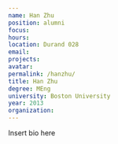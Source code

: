 ```yaml
---
name: Han Zhu
position: alumni
focus:
hours:
location: Durand 028
email:
projects:
avatar: 
permalink: /hanzhu/
title: Han Zhu
degree: MEng
university: Boston University
year: 2013
organization:
---
```


Insert bio here